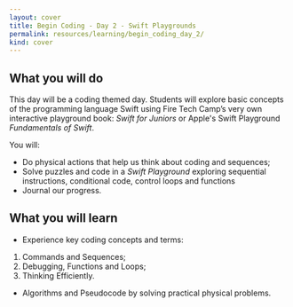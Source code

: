 ```yaml
---
layout: cover
title: Begin Coding - Day 2 - Swift Playgrounds
permalink: resources/learning/begin_coding_day_2/
kind: cover
---
```


<aside class="overview do"><h2>What you will do </h2></aside>

This day will be a coding themed day. Students will explore basic concepts of the programming language Swift using Fire Tech Camp’s very own interactive playground book: *Swift for Juniors* or Apple's Swift Playground *Fundamentals of Swift*.

You will:

* Do physical actions that help us think about coding and sequences; 
* Solve puzzles and code in a *Swift Playground* exploring sequential instructions, conditional code, control loops and functions
* Journal our progress.


<aside class="overview learn"><h2>What you will learn</h2></aside>


* Experience key coding concepts and terms: 
1. Commands and Sequences;
2. Debugging, Functions and Loops;
3. Thinking Efficiently.

*  Algorithms and Pseudocode by solving practical physical problems.


